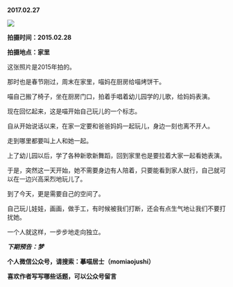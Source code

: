 
          
**2017.02.27**

![](http://imglf2.nosdn.127.net/img/WTFOcDFhSHhBN2k5c3MwR0lITnhMQ0dsV3FPaUhTQkdZNERhMDRmNGl1TT0.jpg)


**拍摄时间：2015.02.28**

**拍摄地点：家里**

这张照片是2015年拍的。

那时也是春节刚过，周末在家里，喵妈在厨房给喵烤饼干。

喵自己搬了椅子，坐在厨房门口，拍着手唱着幼儿园学的儿歌，给妈妈表演。

现在回忆起来，这是喵开始自己玩儿的一个标志。

自从开始说话以来，在家一定要和爸爸妈妈一起玩儿，身边一刻也离不开人。

走到哪里都要叫上人和她一起。

上了幼儿园以后，学了各种新歌新舞蹈，回到家里也是要拉着大家一起看她表演。

于是，突然这一天开始，她不需要身边有人陪着，只要能看到家人就行，自己就可以在一边兴高采烈地玩儿了。

到了今天，更是需要自己的空间了。

自己玩儿娃娃，画画，做手工，有时候被我们打断，还会有点生气地让我们不要打扰她。

一个人就这样，一步步地走向独立。


***下期预告：梦***


**个人微信公众号，请搜索：摹喵居士（momiaojushi）**

**喜欢作者写写哪些话题，可以公众号留言**

        